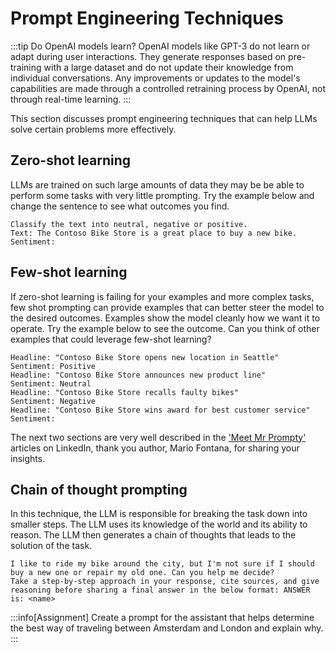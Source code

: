 # Prompt Engineering Techniques

:::tip Do OpenAI models learn?
OpenAI models like GPT-3 do not learn or adapt during user interactions. They generate responses based on pre-training with a large dataset and do not update their knowledge from individual conversations. Any improvements or updates to the model's capabilities are made through a controlled retraining process by OpenAI, not through real-time learning.
:::

This section discusses prompt engineering techniques that can help LLMs solve certain problems more effectively.

## Zero-shot learning

LLMs are trained on such large amounts of data they may be be able to perform some tasks with very little prompting. Try the example below and change the sentence to see what outcomes you find.

```text title="Enter in the user prompt:"
Classify the text into neutral, negative or positive.
Text: The Contoso Bike Store is a great place to buy a new bike.
Sentiment:
```

## Few-shot learning

If zero-shot learning is failing for your examples and more complex tasks, few shot prompting can provide examples that can better steer the model to the desired outcomes. Examples show the model cleanly how we want it to operate. Try the example below to see the outcome. Can you think of other examples that could leverage few-shot learning?

```text title="Enter in the user prompt:"
Headline: "Contoso Bike Store opens new location in Seattle"
Sentiment: Positive
Headline: "Contoso Bike Store announces new product line"
Sentiment: Neutral
Headline: "Contoso Bike Store recalls faulty bikes"
Sentiment: Negative
Headline: "Contoso Bike Store wins award for best customer service"
Sentiment:
```

The next two sections are very well described in the ['Meet Mr Prompty'](https://www.linkedin.com/pulse/meet-mr-prompty-break-tasks-down-chain-thought-dynamic-mario-fontana/?trackingId=%2FzJrYZ06TxWwVVLkU7rxug%3D%3D) articles on LinkedIn, thank you author, Mario Fontana, for sharing your insights.

## Chain of thought prompting

In this technique, the LLM is responsible for breaking the task down into smaller steps. The LLM uses its knowledge of the world and its ability to reason. The LLM then generates a chain of thoughts that leads to the solution of the task.

```text title="Enter in the user prompt:"
I like to ride my bike around the city, but I'm not sure if I should buy a new one or repair my old one. Can you help me decide?
Take a step-by-step approach in your response, cite sources, and give reasoning before sharing a final answer in the below format: ANSWER is: <name>
```

:::info[Assignment]
Create a prompt for the assistant that helps determine the best way of traveling between Amsterdam and London and explain why.
:::

```

```
